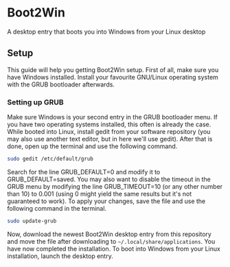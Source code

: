# Boot2Win
A desktop entry that boots you into Windows from your Linux desktop

## Setup
This guide will help you getting Boot2Win setup. First of all, make sure you have Windows installed. Install your favourite GNU/Linux operating system with the GRUB bootloader afterwards.

### Setting up GRUB
Make sure Windows is your second entry in the GRUB bootloader menu. If you have two operating systems installed, this often is already the case. While booted into Linux, install gedit from your software repository (you may also use another text editor, but in here we'll use gedit). After that is done, open up the terminal and use the following command.

```bash
sudo gedit /etc/default/grub
```

Search for the line GRUB_DEFAULT=0 and modify it to GRUB_DEFAULT=saved. You may also want to disable the timeout in the GRUB menu by modifying the line GRUB_TIMEOUT=10 (or any other number than 10) to 0.001 (using 0 might yield the same results but it's not guaranteed to work). To apply your changes, save the file and use the following command in the terminal. 

```bash
sudo update-grub
```

Now, download the newest Boot2Win desktop entry from this repository and move the file after downloading to ``~/.local/share/applications``. You have now completed the installation. To boot into Windows from your Linux installation, launch the desktop entry.
